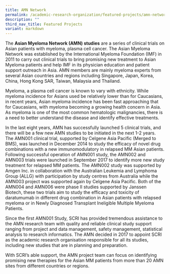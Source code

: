```yaml
---
title: AMN Network
permalink: /academic-research-organization/featured-projects/amn-network-studies/
description: ""
third_nav_title: Featured Projects
variant: markdown
---
```

The **Asian Myeloma Network (AMN) studies** are a series of clinical trials on Asian patients with myeloma, plasma cell cancer. The Asian Myeloma Network was established by the International Myeloma Foundation (IMF) in 2011 to carry out clinical trials to bring promising new treatment to Asian Myeloma patients and help IMF in its physician education and patient support outreach in Asia. AMN members are mainly myeloma experts from several Asian countries and regions including Singapore, Japan, Korea, China, Hong Kong SAR, Taiwan, Malaysia and Thailand. 

Myeloma, a plasma cell cancer is known to vary with ethnicity. While myeloma incidence for Asians used be relatively lower than for Caucasians, in recent years, Asian myeloma incidence has been fast approaching that for Caucasians, with myeloma becoming a growing health concern in Asia. As myeloma is one of the most common hematologic malignancies, there is a need to better understand the disease and identify effective treatments.

In the last eight years, AMN has successfully launched 5 clinical trials, and there will be a few new AMN studies to be initiated in the next 1-2 years.  The AMN001 clinical trial, supported by Celgene Asia Pacific (Merged to BMS), was launched in December 2014 to study the efficacy of novel drug combinations with a new immunomodulatory in relapsed MM Asian patients. Following successful operation of AMN001 study, the AMN002 and AMN003 trials were launched in September 2017 to identify more new study treatment for relapsed MM patients. The AMN002 study was supported by Amgen Inc. in collaboration with the Australian Leukemia and Lymphoma Group (ALLG) with participation by study centres from Australia while the AMN003 project was supported again by Celgene Asia Pacific. Both of the AMN004 and AMN006 were phase II studies supported by Janssen Biotech, these two trials aim to study the efficacy and toxicity of daratumumab in different drug combination in Asian patients with relapsed myeloma or in Newly Diagnosed Transplant Ineligible Multiple Myeloma Patients. 

Since the first AMN001 Study, SCRI has provided tremendous assistance to the AMN research team with quality and reliable clinical study support ranging from project and data management, safety management, statistical analysis to research informatics. The AMN decided in 2017 to appoint SCRI as the academic research organisation responsible for all its studies, including new studies that are in planning and preparation.

With SCRI’s able support, the AMN project team can focus on identifying promising new therapies for the Asian MM patients from more than 20 AMN sites from different countries or regions.